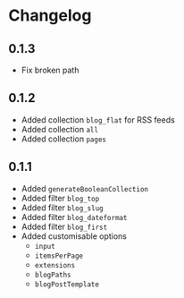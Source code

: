 # Changelog

## 0.1.3

 * Fix broken path

## 0.1.2

 * Added collection `blog_flat` for RSS feeds
 * Added collection `all`
 * Added collection `pages`

## 0.1.1

 * Added `generateBooleanCollection`
 * Added filter `blog_top`
 * Added filter `blog_slug`
 * Added filter `blog_dateformat`
 * Added filter `blog_first`
 * Added customisable options
   * `input`
   * `itemsPerPage`
   * `extensions`
   * `blogPaths`
   * `blogPostTemplate`
